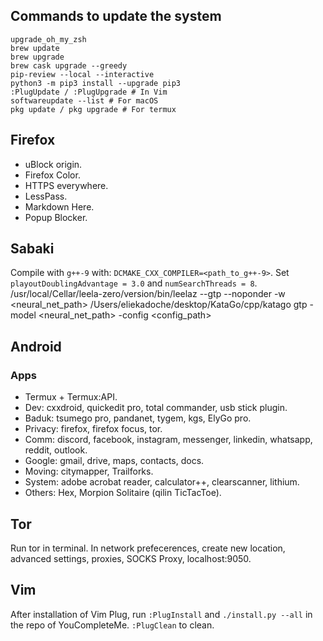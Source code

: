 ## Commands to update the system

```shell
upgrade_oh_my_zsh
brew update
brew upgrade
brew cask upgrade --greedy
pip-review --local --interactive
python3 -m pip3 install --upgrade pip3
:PlugUpdate / :PlugUpgrade # In Vim
softwareupdate --list # For macOS
pkg update / pkg upgrade # For termux
```

## Firefox

- uBlock origin.
- Firefox Color.
- HTTPS everywhere.
- LessPass.
- Markdown Here.
- Popup Blocker.

## Sabaki

Compile with `g++-9` with: `DCMAKE_CXX_COMPILER=<path_to_g++-9>`. Set `playoutDoublingAdvantage = 3.0` and `numSearchThreads = 8`.
/usr/local/Cellar/leela-zero/version/bin/leelaz
--gtp --noponder -w <neural_net_path>
/Users/eliekadoche/desktop/KataGo/cpp/katago
gtp -model <neural_net_path> -config <config_path>

## Android

### Apps

- Termux + Termux:API.
- Dev: cxxdroid, quickedit pro, total commander, usb stick plugin.
- Baduk: tsumego pro, pandanet, tygem, kgs, ElyGo pro.
- Privacy: firefox, firefox focus, tor.
- Comm: discord, facebook, instagram, messenger, linkedin, whatsapp, reddit, outlook.
- Google: gmail, drive, maps, contacts, docs.
- Moving: citymapper, Trailforks.
- System: adobe acrobat reader, calculator++, clearscanner, lithium.
- Others: Hex, Morpion Solitaire (qilin TicTacToe).

## Tor

Run tor in terminal. In network prefecerences, create new location, advanced settings, proxies, SOCKS Proxy, localhost:9050.

## Vim

After installation of Vim Plug, run `:PlugInstall` and `./install.py --all` in the repo of YouCompleteMe. `:PlugClean` to clean.

